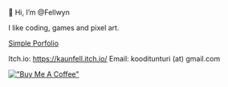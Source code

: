  👋 Hi, I’m @Fellwyn


I like coding, games and pixel art. 




<a href="https://Fellwyn.github.io/Porfolio-simple/" target="_blank">Simple Porfolio</a>


Itch.io: https://kaunfell.itch.io/
Email: kooditunturi (at) gmail.com
<!---
kaunfell/kaunfell is a ✨ special ✨ repository because its `README.md` (this file) appears on your GitHub profile.
You can click the Preview link to take a look at your changes.
--->
[!["Buy Me A Coffee"](https://www.buymeacoffee.com/assets/img/custom_images/orange_img.png)](https://www.buymeacoffee.com/kaunfell)
